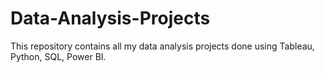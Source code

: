 # Data-Analysis-Projects
This repository contains all my data analysis projects done using Tableau, Python, SQL, Power BI.

